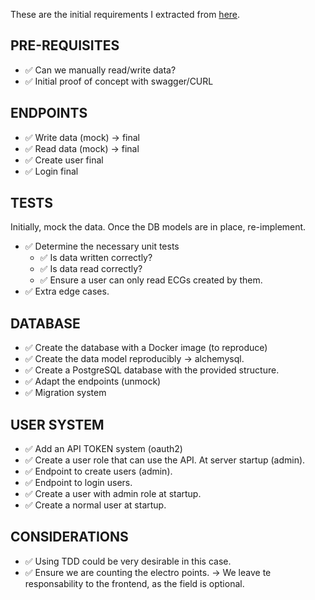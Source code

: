 These are the initial requirements I extracted from [here](https://github.com/idoven/backend-challenge/tree/main).

**PRE-REQUISITES**
------------------

* ✅ Can we manually read/write data?
* ✅ Initial proof of concept with swagger/CURL

**ENDPOINTS**
------------------------
* ✅ Write data (mock) → final
* ✅ Read data (mock) → final
* ✅ Create user final
* ✅ Login final

**TESTS**
------------------------
Initially, mock the data. Once the DB models are in place, re-implement.

* ✅ Determine the necessary unit tests
  * ✅ Is data written correctly?
  * ✅ Is data read correctly?
  * ✅ Ensure a user can only read ECGs created by them.
* ✅ Extra edge cases.

**DATABASE**
------------------------

* ✅ Create the database with a Docker image (to reproduce)
* ✅ Create the data model reproducibly → alchemysql.
* ✅ Create a PostgreSQL database with the provided structure.
* ✅ Adapt the endpoints (unmock)
* ✅ Migration system

**USER SYSTEM**
-------------------------

* ✅ Add an API TOKEN system (oauth2)
* ✅ Create a user role that can use the API.
     At server startup (admin).
* ✅ Endpoint to create users (admin).
* ✅ Endpoint to login users.
* ✅ Create a user with admin role at startup.
* ✅ Create a normal user at startup.

**CONSIDERATIONS**
------------------

* ✅ Using TDD could be very desirable in this case.
* ✅ Ensure we are counting the electro points. → We leave te responsability to
     the frontend, as the field is optional.
